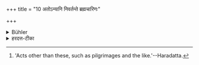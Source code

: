 +++
title = "10 अतोऽन्यानि निवर्तन्ते ब्रह्मचारिणः"

+++

<details><summary>Bühler</summary>

10. Acts other than these need not be performed by a student. [^8] 


[^8]:  'Acts other than these, such as pilgrimages and the like.'--Haradatta.
</details>

<details><summary>हरदत्त-टीका</summary>

## सूत्रम्
अतोऽन्यानि निवर्तन्ते ब्रह्मचारिणः कर्माणि ॥ १० ॥  
## टिप्पनी
एतेभ्यः अन्यानि कर्माणि निवर्तन्ते ब्रह्मचारिणो, न कर्तव्यानीत्यर्थः ॥ १० ॥
</details>
